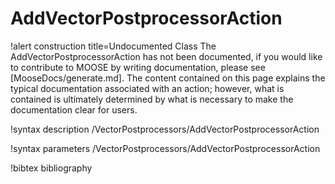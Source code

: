 <!-- MOOSE Documentation Stub: Remove this when content is added. -->

# AddVectorPostprocessorAction

!alert construction title=Undocumented Class
The AddVectorPostprocessorAction has not been documented, if you would like to contribute to MOOSE by writing
documentation, please see [MooseDocs/generate.md]. The content contained on this page explains the typical
documentation associated with an action; however, what is contained is ultimately determined by what
is necessary to make the documentation clear for users.

!syntax description /VectorPostprocessors/AddVectorPostprocessorAction

!syntax parameters /VectorPostprocessors/AddVectorPostprocessorAction

!bibtex bibliography

